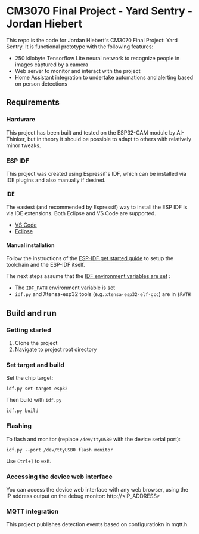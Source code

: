 # CM3070 Final Project - Yard Sentry - Jordan Hiebert

This repo is the code for Jordan Hiebert's CM3070 Final Project: Yard Sentry. It is functional prototype with the following features:

* 250 kilobyte Tensorflow Lite neural network to recognize people in images captured by a camera
* Web server to monitor and interact with the project
* Home Assistant integration to undertake automations and alerting based on person detections

## Requirements

### Hardware
This project has been built and tested on the ESP32-CAM module by AI-Thinker, but in theory it should be possible to adapt to others with relatively minor tweaks.

### ESP IDF

This project was created using Espressif's IDF, which can be installed via IDE plugins and also manually if desired.

#### IDE
The easiest (and recommended by Espressif) way to install the ESP IDF is via IDE extensions. Both Eclipse and VS Code are supported.

* [VS Code](https://github.com/espressif/vscode-esp-idf-extension/blob/master/docs/tutorial/install.md)
* [Eclipse](https://github.com/espressif/idf-eclipse-plugin/blob/master/README.md)

#### Manual installation

Follow the instructions of the
[ESP-IDF get started guide](https://docs.espressif.com/projects/esp-idf/en/latest/get-started/index.html)
to setup the toolchain and the ESP-IDF itself.

The next steps assume that the
[IDF environment variables are set](https://docs.espressif.com/projects/esp-idf/en/latest/get-started/index.html#step-4-set-up-the-environment-variables) :

 * The `IDF_PATH` environment variable is set
 * `idf.py` and Xtensa-esp32 tools (e.g. `xtensa-esp32-elf-gcc`) are in `$PATH`

## Build and run

### Getting started

1. Clone the project
2. Navigate to project root directory

### Set target and build

Set the chip target:

```
idf.py set-target esp32
```

Then build with `idf.py`
```
idf.py build
```

### Flashing

To flash and monitor (replace `/dev/ttyUSB0` with the device serial port):
```
idf.py --port /dev/ttyUSB0 flash monitor
```

Use `Ctrl+]` to exit.

### Accessing the device web interface

You can access the device web interface with any web browser, using the IP address output on the debug monitor: http://<IP_ADDRESS>

### MQTT integration

This project publishes detection events based on configuratiokn in mqtt.h.
